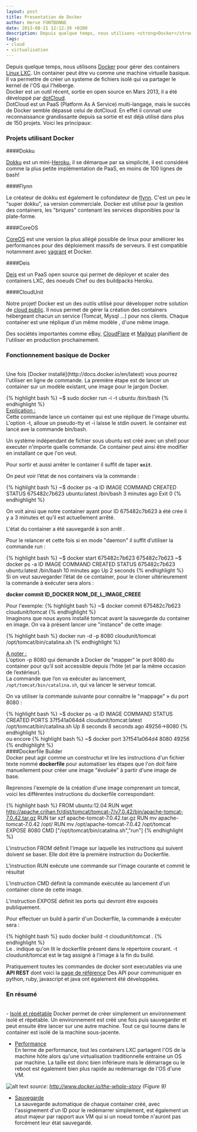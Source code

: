 ```yaml
---
layout: post
title: Presentation de Docker
author: Herve FONTBONNE
date: 2013-08-21 12:12:39 +0200
description: Depuis quelque temps, nous utilisons <strong>Docker</strong> pour gérer des containers Linux LXC. Un container peut être vu comme une machine virtuelle basique. Il va permettre de créer un systeme de fichiers isolé qui va partager le kernel de l'OS qui l'héberge.
tags:
- cloud
- virtualisation
---
```


Depuis quelque temps, nous utilisons [Docker](http://www.docker.io) pour gérer des containers [Linux LXC](http://lxc.sourceforge.net/). Un container peut être vu comme une machine virtuelle basique. Il va permettre de créer un systeme de fichiers isolé qui va partager le kernel de l'OS qui l'héberge.  
Docker est un outil récent, sortie en open source en Mars 2013, il a été développé par [dotCloud](https://www.dotcloud.com).   
DotCloud est un PaaS (Platform As A Service) multi-langage, mais le succès de Docker semble dépassé celui de dotCloud. En effet il connait une reconnaissance grandissante depuis sa sortie et est déjà utilisé dans plus de 150 projets. Voici les principaux:

### Projets utilisant Docker

####Dokku 

[Dokku](https://github.com/progrium/dokku) est un mini-[Heroku](https://www.heroku.com), il se démarque par sa simplicité, il est considéré comme la plus petite implémentation de PaaS, en moins de 100 lignes de bash!

####Flynn

Le créateur de dokku est également le cofondateur de [flynn](https://flynn.io). C'est un peu le "super dokku", sa version commerciale. Docker est utilisé pour la gestion des containers, les "briques" contenant les services disponibles pour la plate-forme.

####CoreOS

[CoreOS](http://coreos.com) est une version la plus allégé possible de linux pour améliorer les performances pour des déploiement massifs de serveurs. Il est compatible notamment avec [vagrant](http://www.vagrantup.com) et Docker.

####Deis

[Deis](http://deis.io) est un PaaS open source qui permet de déployer et scaler des containers LXC, des noeuds Chef ou des buildpacks Heroku.


####CloudUnit

Notre projet! Docker est un des outils utilisé pour développer notre solution de [cloud public](http://www.treeptik.fr/cloudcomputing-devops.html). Il nous permet de gérer la création des containers hébergeant chacun un service (Tomcat, Mysql ...) pour nos clients. Chaque container est une réplique d'un même modèle , d'une même image.



Des sociétés importantes comme eBay, [CloudFlare](https://fr.cloudflare.com) et [Mailgun](http://www.mailgun.com) planifient de l'utiliser en production prochainement.

### Fonctionnement basique de Docker
</br>
Une fois [Docker installé](http://docs.docker.io/en/latest) vous pourrez l'utiliser en ligne de commande. 
La première étape est de lancer un container sur un modèle existant, une image pour le jargon Docker.

{% highlight bash %}
~$ sudo docker run -i -t ubuntu /bin/bash
{% endhighlight %}
</br>
<u>Explication :</u>  
Cette commande lance un container qui est une réplique de l'image ubuntu. L'option -t, alloue un pseudo-tty et -i laisse le stdin ouvert. le container est lancé ave la commande bin/bash.

Un système indépendant de fichier sous ubuntu est créé avec un shell pour executer n'importe quelle commande. Ce container peut ainsi être modifier en installant ce que l'on veut.

Pour sortir et aussi arrêter le container il suffit de taper **`exit`**.

On peut voir l’état de nos containers via la commande :

{% highlight bash %}
~$ docker ps -a
     ID         IMAGE       COMMAND    CREATED     STATUS
675482c7b623 ubuntu:latest /bin/bash 3 minutes ago Exit 0
{% endhighlight %}
</br>

On voit ainsi que notre container ayant pour ID 675482c7b623 à été crée il y a 3 minutes et qu’il est actuellement arrêté.

L'état du container a été sauvegardé à son arrêt .

Pour le relancer et cette fois si en mode "daemon" il suffit d’utiliser la commande run :

{% highlight bash %}
~$ docker start 675482c7b623
675482c7b623
~$ docker ps -a
    ID          IMAGE       COMMAND     CREATED      STATUS
675482c7b623 ubuntu:latest /bin/bash 10 minutes ago Up 2 seconds
{% endhighlight %}
</br>
Si on veut sauvegarder l’état de ce container, pour le cloner ultérieurement la commande à exécuter sera alors :

**docker commit ID_DOCKER NOM_DE_L_IMAGE_CREEE**

Pour l'exemple:
{% highlight bash %}
~$ docker commit 675482c7b623 cloudunit/tomcat
{% endhighlight %}
</br>
Imaginons que nous ayons installé tomcat avant la sauvegarde du container en image. On va à présent lancer une "instance" de cette image:

{% highlight bash %}
docker run -d -p 8080 cloudunit/tomcat /opt/tomcat/bin/catalina.sh
{% endhighlight %}
</br>

<u>A noter :</u>  
L’option -p 8080 qui demande à Docker de "mapper" le port 8080 du container pour qu’il soit accessible depuis l’hôte (et par la même occasion de l’extérieur).  
La commande que l’on va exécuter au lancement,  `/opt/tomcat/bin/catalina.sh`, qui va lancer le serveur tomcat.

On va utiliser la commande suivante pour connaître le "mappage" » du port 8080 :

{% highlight bash %}
~$ docker ps -a
   ID             IMAGE                  COMMAND                   STATUS         CREATED      PORTS
 37f541a064d4 cloudunit/tomcat:latest /opt/tomcat/bin/catalina.sh Up 8 seconds 8 seconds ago 49256->8080
{% endhighlight %}
</br>
ou encore
{% highlight bash %}
~$ docker port 37f541a064d4 8080
49256
{% endhighlight %}
</br>
####Dockerfile Builder
</br>
Docker peut agir comme un constructur et lire les instructions d'un fichier texte nommé **dockerfile** pour automatiser les étapes que l'on doit faire manuellement pour créer une image "évoluée" à partir d'une image de base.

Reprenons l'exemple de la création d'une image comprenant un tomcat, voici les différentes instructions du dockerfile correspondant:

{% highlight bash %}
FROM ubuntu:12.04
RUN wget http://apache.crihan.fr/dist/tomcat/tomcat-7/v7.0.42/bin/apache-tomcat-7.0.42.tar.gz
RUN tar xzf apache-tomcat-7.0.42.tar.gz 
RUN mv apache-tomcat-7.0.42 /opt/
RUN mv /opt/apache-tomcat-7.0.42 /opt/tomcat
EXPOSE 8080
CMD ["/opt/tomcat/bin/catalina.sh","run"] 
{% endhighlight %}
</br>

L'instruction FROM définit l'image sur laquelle les instructions qui suivent doivent se baser. Elle doit être la première instruction du Dockerfile.

L'instruction RUN exécute une commande sur l'image courante et commit le résultat

L'instruction CMD définit la commande exécutée au lancement d'un container clone de cette image.

L'instruction EXPOSE définit les ports qui devront être exposés publiquement.


Pour effectuer un build à partir d'un Dockerfile, la commande à exécuter sera :

{% highlight bash %}
sudo docker build -t cloudunit/tomcat .
{% endhighlight %}
</br>
Le . indique qu'on lit le dockerfile présent dans le répertoire courant.
-t cloudunit/tomcat est le tag assigné à l'image à la fin du build.

Pratiquement toutes les commandes de docker sont executables via une **API REST** dont voici la [page de référence](http://docs.docker.io/en/latest/api/docker_remote_api_v1.4)
Des API pour communiquer en python, ruby, javascript et java ont également été développées.


### En résumé
</br>
 - <u>Isolé et répétable</u>  
Docker permet de créer simplement un environnement isolé et répétable. Un environnement est créé une fois puis sauvegarder et peut ensuite être lancer sur une autre machine. Tout ce qui tourne dans le container est isolé de la machine sous-jacente.

 - <u>Performance</u>  
En terme de performance, tout les containers LXC partagent l'OS de la machine hôte alors qu'une virtualisation traditionnelle entraine un OS par machine.
La taille est donc bien inférieure mais le démarrage ou le reboot est également bien plus rapide au redémarrage de l'OS d'une VM.


![alt text](http://www.docker.io/static/img/about/docker_vm.jpg "Title")
*source: http://www.docker.io/the-whole-story (Figure 9)*

 - <u>Sauvegarde</u>  
La sauvegarde automatique de chaque container créé, avec l'assignement d'un ID pour le redémarrer simplement, est également un atout majeur par rapport aux VM qui si un noeud tombe n'auront pas forcément leur état sauvegardé.





















